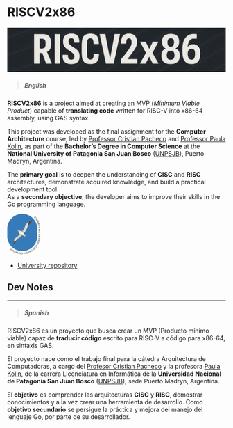 # RISCV2x86
<img alt="RISCV2x86" src="https://github.com/Darkfoe703/riscv2x86/blob/main/assets/riscv2x86.png" width="100%" height="15%">

> ##### English

**RISCV2x86** is a project aimed at creating an MVP (_Minimum Viable Product_) capable of **translating code** written for RISC-V into x86-64 assembly, using GAS syntax.

This project was developed as the final assignment for the **Computer Architecture** course, led by [Professor Cristian Pacheco](https://mailto:cristian@cristian-pacheco.com.ar) and [Professor Paula Kolln](https://mailto:kollnpaula@gmail.com), as part of the **Bachelor’s Degree in Computer Science** at the **National University of Patagonia San Juan Bosco** ([UNPSJB](https://www.unp.edu.ar/)), Puerto Madryn, Argentina.

The **primary goal** is to deepen the understanding of **CISC** and **RISC** architectures, demonstrate acquired knowledge, and build a practical development tool.  
As a **secondary objective**, the developer aims to improve their skills in the Go programming language.

<img alt="UNPSJB logo" src="https://github.com/Darkfoe703/riscv2x86/blob/main/assets/logo-unpsjb.png" width="15%" height="15%">

 - [University repository](https://github.com/UNPSJB)

 ## Dev Notes

---

> ##### Spanish

RISCV2x86 es un proyecto que busca crear un MVP (Producto mínimo viable) capaz de **traducir código** escrito para RISC-V a código para x86-64, en sintaxis GAS.

El proyecto nace como el trabajo final para la cátedra Arquitectura de Computadoras, a cargo del [Profesor Cristian Pacheco](mailto:cristian@cristian-pacheco.com.ar) y la profesora [Paula Kolln](mailto:kollnpaula@gmail.com), de la carrera Licenciatura en Informática de la **Universidad Nacional de Patagonia San Juan Bosco** ([UNPSJB](https://www.unp.edu.ar/)), sede Puerto Madryn, Argentina.

El **objetivo** es comprender las arquitecturas **CISC** y **RISC**, demostrar conocimientos y a la vez crear una herramienta de desarrollo.
Como **objetivo secundario** se persigue la práctica y mejora del manejo del lenguaje Go, por parte de su desarrollador.
